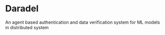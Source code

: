 # Daradel
An agent based authentication and data verification system for ML models in distributed system
